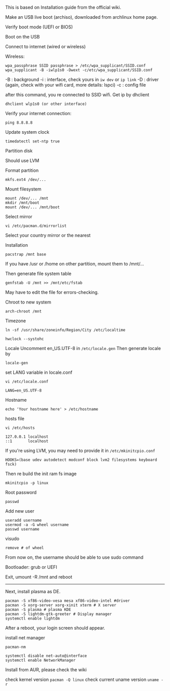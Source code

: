 This is based on Installation guide from the official wiki.

Make an USB live boot (archiso), downloaded from archlinux home page.

Verify boot mode (UEFI or BIOS)

Boot on the USB

Connect to internet (wired or wireless)

Wireless:

    wpa_passphrase SSID passphrase > /etc/wpa_supplicant/SSID.conf
    wpa_supplicant -B -iwlp1s0 -Dwext -c/etc/wpa_supplicant/SSID.conf

-B : background
-i : interface, check yours in `iw dev` or `ip link`
-D : driver (again, check with your wifi card, more details: lspci)
-c : config file

after this command, you re connected to SSID wifi. Get ip by dhclient

    dhclient wlp1s0 (or other interface)

Verify your internet connection:

    ping 8.8.8.8

Update system clock

    timedatectl set-ntp true

Partition disk

Should use LVM

Format partition

    mkfs.ext4 /dev/...

Mount filesystem

    mount /dev/... /mnt
    mkdir /mnt/boot
    mount /dev/... /mnt/boot


Select mirror

    vi /etc/pacman.d/mirrorlist

Select your country mirror or the nearest

Installation

    pacstrap /mnt base

If you have /usr or /home on other partition, mount them to /mnt/...

Then generate file system table

    genfstab -U /mnt >> /mnt/etc/fstab

May have to edit the file for errors-checking.

Chroot to new system

    arch-chroot /mnt

Timezone

    ln -sf /usr/share/zoneinfo/Region/City /etc/localtime

    hwclock --systohc

Locale
Uncomment en_US.UTF-8 in `/etc/locale.gen`
Then generate locale by

    locale-gen

set LANG variable in locale.conf

    vi /etc/locale.conf

    LANG=en_US.UTF-8

Hostname

    echo 'Your hostname here' > /etc/hostname

hosts file

    vi /etc/hosts

    127.0.0.1 localhost
    ::1       localhost

If you're using LVM, you may need to provide it in `/etc/mkinitcpio.conf`

    HOOKS=(base udev autodetect modconf block lvm2 filesystems keyboard fsck)

Then re build the init ram fs image

    mkinitcpio -p linux

Root password

    passwd

Add new user

    useradd username
    usermod -a -G wheel username
    passwd username

visudo

    remove # of wheel

From now on, the username should be able to use sudo command


Bootloader: grub or UEFI

Exit, umount -R /mnt and reboot


---

Next, install plasma as DE.

    pacman -S xf86-video-vesa mesa xf86-video-intel #driver
    pacman -S xorg-server xorg-xinit xterm # X server
    pacman -S plasma # plasma KDE
    pacman -S lightdm-gtk-greeter # Display manager
    systemctl enable lightdm

After a reboot, your login screen should appear.

install net manager

    pacman-nm

    systemctl disable net-auto@interface
    systemctl enable NetworkManager

Install from AUR, please check the wiki

check kernel version `pacman -Q linux`
check current uname version `uname -r`
